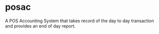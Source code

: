 # posac
A POS Accounting System that takes record of the day to day transaction and provides an end of day report.
